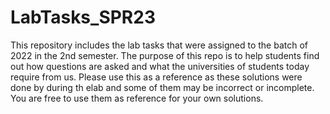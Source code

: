 # LabTasks_SPR23
This repository includes the lab tasks that were assigned to the batch of 2022 in the 2nd semester. 
The purpose of this repo is to help students find out how questions are asked and what the universities of students today require from us. 
Please use this as a reference as these solutions were done by during th elab and some of them may be incorrect or incomplete. 
You are free to use them as reference for your own solutions.

